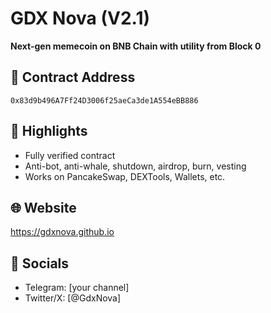 # GDX Nova (V2.1)

**Next-gen memecoin on BNB Chain with utility from Block 0**

## 🔗 Contract Address  
`0x83d9b496A7Ff24D3006f25aeCa3de1A554eBB886`

## 🚀 Highlights  
- Fully verified contract  
- Anti-bot, anti-whale, shutdown, airdrop, burn, vesting  
- Works on PancakeSwap, DEXTools, Wallets, etc.

## 🌐 Website  
https://gdxnova.github.io

## 📢 Socials  
- Telegram: [your channel]  
- Twitter/X: [@GdxNova]
